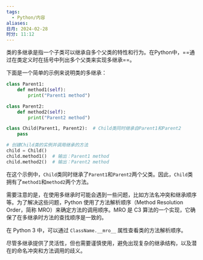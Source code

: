 ```yaml
---
tags:
  - Python/内容
aliases: 
日月: 2024-02-28
时分: 11:12
---
```

类的多继承是指一个子类可以继承自多个父类的特性和行为。在Python中，==通过在类定义时在括号中列出多个父类来实现多继承==。

下面是一个简单的示例来说明类的多继承：

```python
class Parent1:
    def method1(self):
        print("Parent1 method")

class Parent2:
    def method2(self):
        print("Parent2 method")

class Child(Parent1, Parent2):  # Child类同时继承自Parent1和Parent2
    pass

# 创建Child类的实例并调用继承的方法
child = Child()
child.method1()  # 输出：Parent1 method
child.method2()  # 输出：Parent2 method
```

在这个示例中，`Child`类同时继承了`Parent1`和`Parent2`两个父类。因此，`Child`类拥有了`method1`和`method2`两个方法。

需要注意的是，在使用多继承时可能会遇到一些问题，比如方法名冲突和继承顺序等。为了解决这些问题，Python 使用了方法解析顺序（Method Resolution Order，简称 MRO）来确定方法的调用顺序。MRO 是 C3 算法的一个实现，它确保了在多继承时方法的查找顺序是一致的。

在 Python 3 中，可以通过 `ClassName.__mro__` 属性查看类的方法解析顺序。

尽管多继承提供了灵活性，但也需要谨慎使用，避免出现复杂的继承结构，以及潜在的命名冲突和方法调用的歧义。